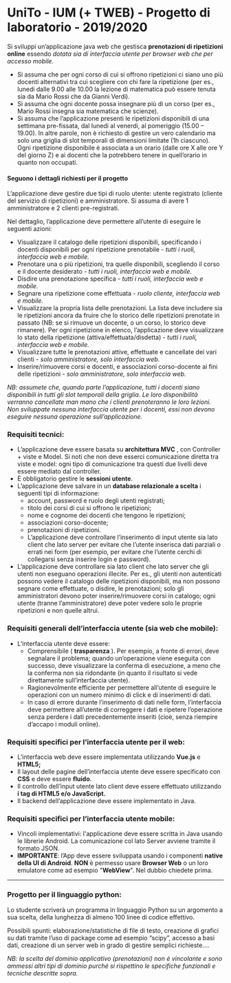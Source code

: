 # UniTo - IUM (+ TWEB) - Progetto di laboratorio - 2019/2020

Si sviluppi un’applicazione java web che gestisca **prenotazioni di ripetizioni online** essendo _dotata sia di interfaccia utente per browser web che per accesso mobile._
- Si assuma che per ogni corso di cui si offrono ripetizioni ci siano uno più docenti alternativi tra cui scegliere con chi fare la ripetizione (per es., lunedi dalle 9.00 alle 10.00 la lezione di matematica può essere tenuta sia da Mario Rossi che da Gianni Verdi).
- Si assuma che ogni docente possa insegnare più di un corso (per es., Mario Rossi insegna sia matematica che scienze).
- Si assuma che l’applicazione presenti le ripetizioni disponibili di una settimana pre-fissata, dal lunedi al venerdi, al pomeriggio (15.00 – 19.00). In altre parole, non è richiesto di gestire un vero calendario ma solo una griglia di slot temporali di dimensioni limitate (1h ciascuno). Ogni ripetizione disponibile è associata a un orario (dalle ore X alle ore Y del giorno Z) e ai docenti che la potrebbero tenere in quell’orario in quanto non occupati.

#### Seguono i dettagli richiesti per il progetto

L’applicazione deve gestire due tipi di ruolo utente: utente registrato (cliente del servizio di ripetizioni) e amministratore. Si assuma di avere 1 amministratore e 2 clienti pre-registrati.

Nel dettaglio, l’applicazione deve permettere all’utente di eseguire le seguenti azioni:
- Visualizzare il catalogo delle ripetizioni disponibili, specificando i docenti disponibili per ogni ripetizione prenotabile _- tutti i ruoli, interfaccia web e mobile._
- Prenotare una o più ripetizioni, tra quelle disponibili, scegliendo il corso e il docente desiderato _- tutti i ruoli, interfaccia web e mobile._
- Disdire una prenotazione specifica _- tutti i ruoli, interfaccia web e mobile._
- Segnare una ripetizione come effettuata - _ruolo cliente, interfaccia web e mobile._
- Visualizzare la propria lista delle prenotazioni. La lista deve includere sia le ripetizioni ancora da fruire che lo storico delle ripetizioni prenotate in passato (NB: se si rimuove un docente, o un corso, lo storico deve rimanere). Per ogni ripetizione in elenco, l’applicazione deve visualizzare lo stato della ripetizione (attiva/effettuata/disdetta) - _tutti i ruoli, interfaccia web e mobile._
- Visualizzare tutte le prenotazioni attive, effettuate e cancellate dei vari clienti - _solo amministratore, solo interfaccia web._
- Inserire/rimuovere corsi e docenti, e associazioni corso-docente ai fini delle ripetizioni - _solo amministratore, solo interfaccia web._

_NB: assumete che, quando parte l’applicazione, tutti i docenti siano disponibili in tutti gli slot temporali della griglia. Le loro disponibilità verranno cancellate man mano che i clienti prenoteranno le loro lezioni. Non sviluppate nessuna interfaccia utente per i docenti, essi non devono eseguire nessuna operazione sull’applicazione._

### Requisiti tecnici:
- L’applicazione deve essere basata su **architettura MVC** , con Controller + viste e
Model. Si noti che non deve esserci comunicazione diretta tra viste e model: ogni
tipo di comunicazione tra questi due livelli deve essere mediato dal controller.
- È obbligatorio gestire le **sessioni utente**.
- L’applicazione deve salvare in un **database relazionale a scelta** i seguenti tipi di
informazione:
	- account, password e ruolo degli utenti registrati;
	- titolo dei corsi di cui si offrono le ripetizioni;
	- nome e cognome dei docenti che tengono le ripetizioni;
	- associazioni corso-docente;
	- prenotazioni di ripetizioni.
	- L’applicazione deve controllare l’inserimento di input utente sia lato client che lato server per evitare che l’utente inserisca dati parziali o errati nei form (per esempio, per evitare che l’utente cerchi di collegarsi senza inserire login e password).
- L’applicazione deve controllare sia lato client che lato server che gli utenti non eseguano operazioni illecite. Per es., gli utenti non autenticati possono vedere il catalogo delle ripetizioni disponibili, ma non possono segnare come effettuate, o
disdire, le prenotazioni; solo gli amministratori devono poter inserire/rimuovere corsi in catalogo; ogni utente (tranne l’amministratore) deve poter vedere solo le proprie ripetizioni e non quelle altrui.

### Requisiti generali dell’interfaccia utente (sia web che mobile):
- L’interfaccia utente deve essere:
	- Comprensibile ( **trasparenza** ). Per esempio, a fronte di errori, deve segnalare il problema; quando un’operazione viene eseguita con successo, deve visualizzare la conferma di esecuzione, a meno che la conferma non sia ridondante (in quanto il risultato si vede direttamente sull’interfaccia utente).
	- Ragionevolmente efficiente per permettere all’utente di eseguire le operazioni con un numero minimo di click e di inserimenti di dati.
	- In caso di errore durante l’inserimento di dati nelle form, l’interfaccia deve permettere all’utente di correggere i dati e ripetere l’operazione senza perdere i dati precedentemente inseriti (cioè, senza riempire d’accapo i moduli online).

### Requisiti specifici per l’interfaccia utente per il web:
- L’interfaccia web deve essere implementata utilizzando **Vue.js** e **HTML5;**
- Il layout delle pagine dell’interfaccia utente deve essere specificato con **CSS** e deve essere **fluido**. 
- Il controllo dell’input utente lato client deve essere effettuato utilizzando **i tag di HTML5 e/o JavaScript.**
- Il backend dell’applicazione deve essere implementato in Java.

### Requisiti specifici per l’interfaccia utente mobile:
- Vincoli implementativi: l'applicazione deve essere scritta in Java usando le librerie Android. La comunicazione col lato Server avviene tramite il formato JSON.
- **IMPORTANTE**: l’App deve essere sviluppata usando i componenti **native della UI di Android**. **NON** è permesso usare **Browser Web** o un loro emulatore come ad esempio "**WebView**".
Nel dubbio chiedete prima.
___
### Progetto per il linguaggio python:
Lo studente scriverà un programma in linguaggio Python su un argomento a sua scelta, della lunghezza di almeno 100 linee di codice effettivo.

Possibili spunti: elaborazione/statistiche di file di testo, creazione di grafici su dati tramite l’uso di package come ad esempio “scipy”, accesso a basi dati, creazione di un server web in grado di gestire semplici richieste....

_NB: la scelta del dominio applicativo (prenotazioni) non è vincolante e sono ammessi altri tipi di dominio purché si rispettino le specifiche funzionali e tecniche descritte sopra._
